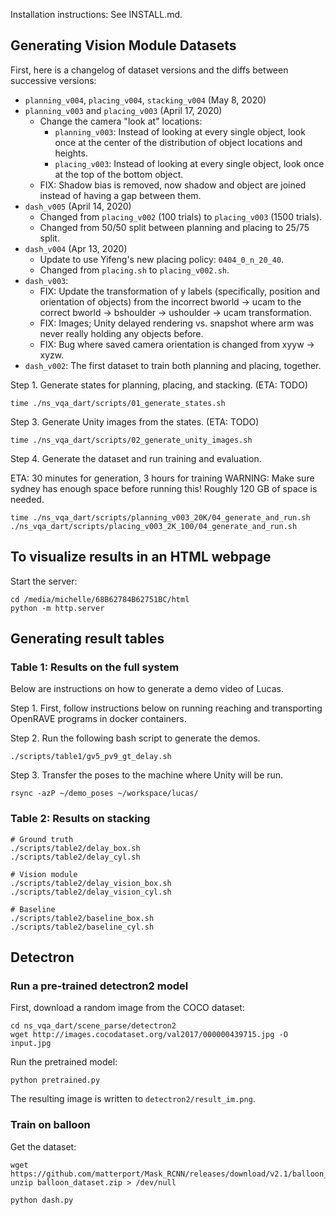 Installation instructions: See INSTALL.md.

## Generating Vision Module Datasets

First, here is a changelog of dataset versions and the diffs between successive
versions:

- `planning_v004`, `placing_v004`, `stacking_v004` (May 8, 2020)
- `planning_v003` and `placing_v003` (April 17, 2020)
  - Change the camera "look at" locations:
    - `planning_v003`: Instead of looking at every single object, look once at the center of the distribution of object locations and heights.
    - `placing_v003`: Instead of looking at every single object, look once at the top of the bottom object.
  - FIX: Shadow bias is removed, now shadow and object are joined instead of 
  having a gap between them.
- `dash_v005` (April 14, 2020)
  - Changed from `placing_v002` (100 trials) to `placing_v003` (1500 trials).
  - Changed from 50/50 split between planning and placing to 25/75 split.
- `dash_v004` (Apr 13, 2020)
  - Update to use Yifeng's new placing policy: `0404_0_n_20_40`.
  - Changed from `placing.sh` to `placing_v002.sh`.
- `dash_v003`: 
  - FIX: Update the transformation of y labels (specifically, position and 
  orientation of objects) from the incorrect bworld -> ucam to the correct 
  bworld -> bshoulder -> ushoulder -> ucam transformation.
  - FIX: Images; Unity delayed rendering vs. snapshot where arm was never 
    really holding any objects before.
  - FIX: Bug where saved camera orientation is changed from xyyw -> xyzw.
- `dash_v002`: The first dataset to train both planning and placing, together.

Step 1. Generate states for planning, placing, and stacking. 
(ETA: TODO)

```
time ./ns_vqa_dart/scripts/01_generate_states.sh
```

Step 3. Generate Unity images from the states.
(ETA: TODO)

```
time ./ns_vqa_dart/scripts/02_generate_unity_images.sh
```

Step 4. Generate the dataset and run training and evaluation.

ETA: 30 minutes for generation, 3 hours for training
WARNING: Make sure sydney has enough space before running this! Roughly 120 GB
of space is needed.


```
time ./ns_vqa_dart/scripts/planning_v003_20K/04_generate_and_run.sh
./ns_vqa_dart/scripts/placing_v003_2K_100/04_generate_and_run.sh
```

## To visualize results in an HTML webpage

Start the server:
```
cd /media/michelle/68B62784B62751BC/html
python -m http.server
```

## Generating result tables

### Table 1: Results on the full system

Below are instructions on how to generate a demo video of Lucas.

Step 1. First, follow instructions below on running reaching and transporting
OpenRAVE programs in docker containers.

Step 2. Run the following bash script to generate the demos.
```
./scripts/table1/gv5_pv9_gt_delay.sh
```

Step 3. Transfer the poses to the machine where Unity will be run.
```
rsync -azP ~/demo_poses ~/workspace/lucas/
```

### Table 2: Results on stacking

```
# Ground truth
./scripts/table2/delay_box.sh
./scripts/table2/delay_cyl.sh

# Vision module
./scripts/table2/delay_vision_box.sh
./scripts/table2/delay_vision_cyl.sh

# Baseline
./scripts/table2/baseline_box.sh
./scripts/table2/baseline_cyl.sh
```


## Detectron


### Run a pre-trained detectron2 model

First, download a random image from the COCO dataset:

```
cd ns_vqa_dart/scene_parse/detectron2
wget http://images.cocodataset.org/val2017/000000439715.jpg -O input.jpg
```

Run the pretrained model:
```
python pretrained.py
```

The resulting image is written to `detectron2/result_im.png`.

### Train on balloon

Get the dataset:
```
wget https://github.com/matterport/Mask_RCNN/releases/download/v2.1/balloon_dataset.zip
unzip balloon_dataset.zip > /dev/null
```

```
python dash.py
```
